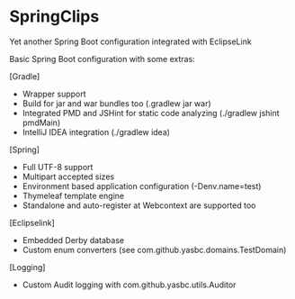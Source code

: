 SpringClips
=================================

Yet another Spring Boot configuration integrated with EclipseLink

Basic Spring Boot configuration with some extras:

[Gradle]
- Wrapper support
- Build for jar and war bundles too (.gradlew jar war)
- Integrated PMD and JSHint for static code analyzing (./gradlew jshint pmdMain)
- IntelliJ IDEA integration (./gradlew idea)

[Spring]
- Full UTF-8 support
- Multipart accepted sizes
- Environment based application configuration (-Denv.name=test)
- Thymeleaf template engine
- Standalone and auto-register at Webcontext are supported too

[Eclipselink]
- Embedded Derby database
- Custom enum converters (see com.github.yasbc.domains.TestDomain)

[Logging]
- Custom Audit logging with com.github.yasbc.utils.Auditor
